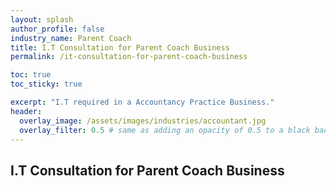 ```yaml
---
layout: splash 
author_profile: false 
industry_name: Parent Coach
title: I.T Consultation for Parent Coach Business
permalink: /it-consultation-for-parent-coach-business

toc: true
toc_sticky: true

excerpt: "I.T required in a Accountancy Practice Business."
header:
  overlay_image: /assets/images/industries/accountant.jpg
  overlay_filter: 0.5 # same as adding an opacity of 0.5 to a black background
---
```


## I.T Consultation for Parent Coach Business